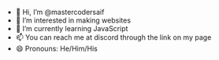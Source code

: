 - 👋 Hi, I’m @mastercodersaif
- 👀 I’m interested in making websites
- 🌱 I’m currently learning JavaScript
- 📫 You can reach me at discord through the link on my page
- 😄 Pronouns: He/Him/His
